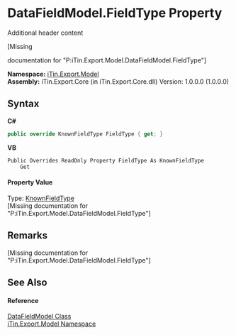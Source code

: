 # DataFieldModel.FieldType Property 
Additional header content 

\[Missing <summary> documentation for "P:iTin.Export.Model.DataFieldModel.FieldType"\]

**Namespace:**&nbsp;<a href="ef57ffcc-e95e-b212-5a46-9aa6f5a3511f">iTin.Export.Model</a><br />**Assembly:**&nbsp;iTin.Export.Core (in iTin.Export.Core.dll) Version: 1.0.0.0 (1.0.0.0)

## Syntax

**C#**<br />
``` C#
public override KnownFieldType FieldType { get; }
```

**VB**<br />
``` VB
Public Overrides ReadOnly Property FieldType As KnownFieldType
	Get
```


#### Property Value
Type: <a href="e2bf8edc-a1bf-65e3-bbd6-ae4e39c0e15d">KnownFieldType</a><br />\[Missing <value> documentation for "P:iTin.Export.Model.DataFieldModel.FieldType"\]

## Remarks
\[Missing <remarks> documentation for "P:iTin.Export.Model.DataFieldModel.FieldType"\]

## See Also


#### Reference
<a href="9f37dd0a-7e2c-88cf-5100-829f93301c35">DataFieldModel Class</a><br /><a href="ef57ffcc-e95e-b212-5a46-9aa6f5a3511f">iTin.Export.Model Namespace</a><br />